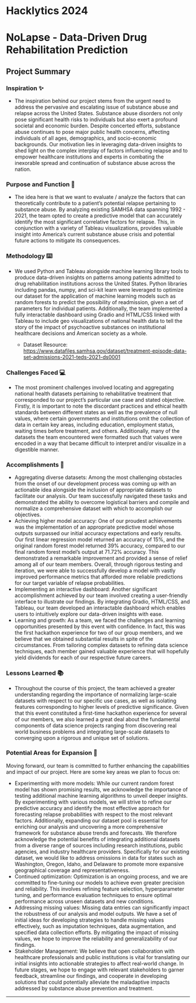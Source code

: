# Hacklytics 2024
# NoLapse - Data-Driven Drug Rehabilitation Prediction 

## Project Summary 
### Inspiration ✨
* The inspiration behind our project stems from the urgent need to address the pervasive and escalating issue of substance abuse and relapse across the United States. Substance abuse disorders not only pose significant health risks to individuals but also exert a profound societal and economic burden. Despite concerted efforts, substance abuse continues to pose major public health concerns, affecting individuals of all ages, demographics, and socio-economic backgrounds. Our motivation lies in leveraging data-driven insights to shed light on the complex interplay of factors influencing relapse and to empower healthcare institutions and experts in combating the inexorable spread and continuation of substance abuse across the nation.  

### Purpose and Function 📝
* The idea here is that we want to evaluate / analyze the factors that can theoretically contribute to a patient’s potential relapse pertaining to substance abuse.
  By analyzing existing SAMHSA data spanning 1992 - 2021, the team opted to create a predictive model that can accurately identify the most significant correlative factors for relapse.
  This, in conjunction with a variety of Tableau visualizations, provides valuable insight into America’s current substance abuse crisis and potential future actions to mitigate its consequences. 

### Methodology ⌨️
* We used Python and Tableau alongside machine learning library tools to produce data-driven insights on patterns among patients admitted to drug rehabilitation institutions across the United States. Python libraries including pandas, numpy, and sci-kit learn were leveraged to optimize our dataset for the application of machine learning models such as random forests to predict the possibility of readmission, given a set of parameters for individual patients. Additionally, the team implemented a fully interactable dashboard using Gradio and HTML/CSS linked with Tableau to include geo visualizations of national health data to tell the story of the impact of psychoactive substances on institutional healthcare decisions and American society as a whole.
  
  - Dataset Resource: https://www.datafiles.samhsa.gov/dataset/treatment-episode-data-set-admissions-2021-teds-2021-ds0001

### Challenges Faced 💻
* The most prominent challenges involved locating and aggregating national health datasets pertaining to rehabilitative treatment that corresponded to our project’s particular use case and stated objective.
  Firstly, it is important to note the discordant practices and ethical health standards between different states as well as the prevalence of null values, where certain governments and institutions omit
  the collection of data in certain key areas, including education, employment status, waiting times before treatment, and others. Additionally, many of the datasets the team encountered were formatted such
  that values were encoded in a way that became difficult to interpret and/or visualize in a digestible manner.
### Accomplishments 🎉
* Aggregating diverse datasets: Among the most challenging obstacles from the onset of our development process was coming up with an actionable idea alongside the inclusion of appropriate datasets to facilitate our analysis. Our team successfully navigated these tasks and demonstrated the ability to overcome logistical barriers and compile and normalize a comprehensive dataset with which to accomplish our objectives. 
* Achieving higher model accuracy: One of our proudest achievements was the implementation of an appropriate predictive model whose outputs surpassed our initial accuracy expectations and early results. Our first linear regression model returned an accuracy of 15%, and the original random forest model returned 39% accuracy, compared to our final random forest model’s output at 71.72% accuracy. This demonstrated a remarkable improvement and provided a sense of relief among all of our team members. Overall, through rigorous testing and iteration, we were able to successfully develop a model with vastly improved performance metrics that afforded more reliable predictions for our target variable of relapse probabilities. 
* Implementing an interactive dashboard: Another significant accomplishment achieved by our team involved creating a user-friendly interface to illustrate our findings. By integrating Gradio, HTML/CSS, and Tableau, our team developed an interactable dashboard which enables users to intuitively explore our data-driven insights with ease. 
* Learning and growth: As a team, we faced the challenges and learning opportunities presented by this event with confidence. In fact, this was the first hackathon experience for two of our group members, and we believe that we obtained substantial results in spite of the circumstances. From tailoring complex datasets to refining data science techniques, each member gained valuable experience that will hopefully yield dividends for each of our respective future careers. 


### Lessons Learned 📚
* Throughout the course of this project, the team achieved a greater understanding regarding the importance of normalizing large-scale datasets with respect to our specific use cases, as well as isolating features corresponding to higher levels of predictive significance. Given that this event constituted a first-time hackathon experience for several of our members, we also learned a great deal about the fundamental components of data science projects ranging from discovering real world business problems and integrating large-scale datasets to converging upon a rigorous and unique set of solutions. 

### Potential Areas for Expansion 🚀
Moving forward, our team is committed to further enhancing the capabilities and impact of our project. Here are some key areas we plan to focus on:
* Experimenting with more models: While our current random forest model has shown promising results, we acknowledge the importance of testing  additional machine learning algorithms to unveil deeper insights. By experimenting with various models, we will strive to refine our predictive accuracy and identify the most effective approach for forecasting relapse probabilities with respect to the most relevant factors. Additionally, expanding our dataset pool is essential for enriching our analysis and uncovering a more comprehensive framework for substance abuse trends and forecasts. We therefore acknowledge the potential benefits of integrating additional datasets from a diverse range of sources including research institutions, public agencies, and industry healthcare providers. Specifically for our existing dataset, we would like to address omissions in data for states such as Washington, Oregon, Idaho, and Delaware to promote more expansive geographical coverage and representativeness. 
* Continued optimization: Optimization is an ongoing process, and we are committed to fine-tuning our models to achieve even greater precision and reliability. This involves refining feature selection, hyperparameter tuning, and performance evaluation techniques to ensure optimal performance across unseen datasets and new conditions. 
* Addressing missing values: Missing data entries can significantly impact the robustness of our analysis and model outputs. We have a set of initial ideas for developing strategies to handle missing values effectively, such as imputation techniques, data augmentation, and specified data collection efforts. By mitigating the impact of missing values, we hope to improve the reliability and generalizability of our findings.
* Stakeholder Management: We believe that open collaboration with healthcare professionals and public institutions is vital for translating our initial insights into actionable strategies to affect real-world change. In future stages, we hope to engage with relevant stakeholders to garner feedback, streamline our findings, and cooperate in developing solutions that could potentially alleviate the maladaptive impacts addressed by substance abuse prevention and treatment. 


---
